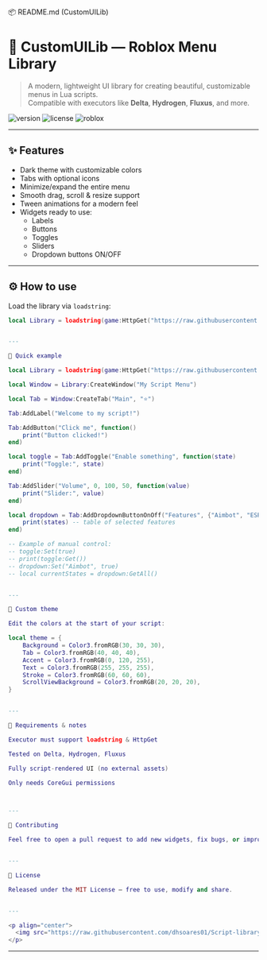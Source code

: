 📦 README.md (CustomUILib)

# 🌙 CustomUILib — Roblox Menu Library

> A modern, lightweight UI library for creating beautiful, customizable menus in Lua scripts.  
> Compatible with executors like **Delta**, **Hydrogen**, **Fluxus**, and more.

![version](https://img.shields.io/badge/Version-1.0-blue)
![license](https://img.shields.io/badge/License-MIT-green)
![roblox](https://img.shields.io/badge/Roblox-Executor%20Compatible-red)

---

## ✨ Features

- Dark theme with customizable colors
- Tabs with optional icons
- Minimize/expand the entire menu
- Smooth drag, scroll & resize support
- Tween animations for a modern feel
- Widgets ready to use:
  - Labels
  - Buttons
  - Toggles
  - Sliders
  - Dropdown buttons ON/OFF

---

## ⚙️ How to use

Load the library via `loadstring`:

```lua
local Library = loadstring(game:HttpGet("https://raw.githubusercontent.com/dhsoares01/Script-library-/refs/heads/main/Library.lua"))()


---

🚀 Quick example

local Library = loadstring(game:HttpGet("https://raw.githubusercontent.com/dhsoares01/Script-library-/refs/heads/main/Library.lua"))()

local Window = Library:CreateWindow("My Script Menu")

local Tab = Window:CreateTab("Main", "⭐")

Tab:AddLabel("Welcome to my script!")

Tab:AddButton("Click me", function()
    print("Button clicked!")
end)

local toggle = Tab:AddToggle("Enable something", function(state)
    print("Toggle:", state)
end)

Tab:AddSlider("Volume", 0, 100, 50, function(value)
    print("Slider:", value)
end)

local dropdown = Tab:AddDropdownButtonOnOff("Features", {"Aimbot", "ESP", "AutoFarm"}, function(states)
    print(states) -- table of selected features
end)

-- Example of manual control:
-- toggle:Set(true)
-- print(toggle:Get())
-- dropdown:Set("Aimbot", true)
-- local currentStates = dropdown:GetAll()


---

🎨 Custom theme

Edit the colors at the start of your script:

local theme = {
    Background = Color3.fromRGB(30, 30, 30),
    Tab = Color3.fromRGB(40, 40, 40),
    Accent = Color3.fromRGB(0, 120, 255),
    Text = Color3.fromRGB(255, 255, 255),
    Stroke = Color3.fromRGB(60, 60, 60),
    ScrollViewBackground = Color3.fromRGB(20, 20, 20),
}


---

📌 Requirements & notes

Executor must support loadstring & HttpGet

Tested on Delta, Hydrogen, Fluxus

Fully script-rendered UI (no external assets)

Only needs CoreGui permissions



---

🤝 Contributing

Feel free to open a pull request to add new widgets, fix bugs, or improve performance! 🚀


---

📄 License

Released under the MIT License — free to use, modify and share.


---

<p align="center">
  <img src="https://raw.githubusercontent.com/dhsoares01/Script-library-/main/banner.svg" alt="CustomUILib banner" />
</p>
```
---
